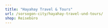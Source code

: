 ```yaml
---
title: "Hayahay Travel & Tours"
url: /sorsogon-city/hayahay-travel-und-tours/
shop: Reisebüro
---
```

